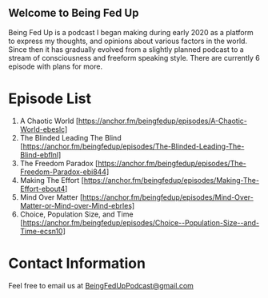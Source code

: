 ## Welcome to Being Fed Up

Being Fed Up is a podcast I began making during early 2020 as a platform to express my thoughts, and opinions about various factors in the world. Since then it has gradually evolved from a slightly planned podcast to a stream of consciousness and freeform speaking style. There are currently 6 episode with plans for more.

# Episode List
1. A Chaotic World [https://anchor.fm/beingfedup/episodes/A-Chaotic-World-ebeslc]
2. The Blinded Leading The Blind [https://anchor.fm/beingfedup/episodes/The-Blinded-Leading-The-Blind-ebflnl]
3. The Freedom Paradox [https://anchor.fm/beingfedup/episodes/The-Freedom-Paradox-ebi844]
4. Making The Effort [https://anchor.fm/beingfedup/episodes/Making-The-Effort-ebout4]
5. Mind Over Matter [https://anchor.fm/beingfedup/episodes/Mind-Over-Matter-or-Mind-over-Mind-ebrles]
6. Choice, Population Size, and Time [https://anchor.fm/beingfedup/episodes/Choice--Population-Size--and-Time-ecsn10]

# Contact Information
 Feel free to email us at BeingFedUpPodcast@gmail.com

